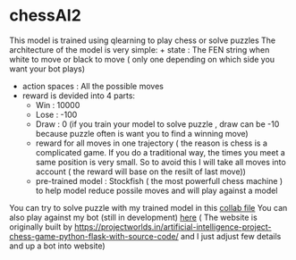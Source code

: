 # chessAI2

This model is trained using qlearning to play chess or solve puzzles 
The architecture of the model is very simple:
	+ state : The FEN string when white to move or black to move ( only one depending on which side you want your bot plays)
  + action spaces : All the possible moves 
  + reward is devided into 4 parts:
    + Win : 10000
    + Lose : -100
    + Draw : 0 (if you train your model to solve puzzle , draw can be -10 because puzzle often is want you to find a winning move)
    + reward for all moves in one trajectory ( the reason is chess is a complicated game. If you do a traditional way, the times you meet a same  position is very small. So to avoid this I will take all moves into account ( the reward will base on the resilt of last move))
    + pre-trained model : Stockfish ( the most powerfull chess machine ) to help model reduce possile moves and will play against a model


You can try to solve puzzle with my trained model in this [collab file](https://colab.research.google.com/drive/1QFtyeIebwymd1hc9JufXH1CFkhx2oJvr?usp=sharing)
You can also play against my bot (still in development) [here](https://chesshoangminh.herokuapp.com/?fbclid=IwAR2ym7ivm4zHGXWRKc39dI-K03nnlgj1wLw0Qv9RMvT_zB1LWcugw1z8z1c)
( The website is originally built by https://projectworlds.in/artificial-intelligence-project-chess-game-python-flask-with-source-code/ and I just adjust few details and up a bot into website)
